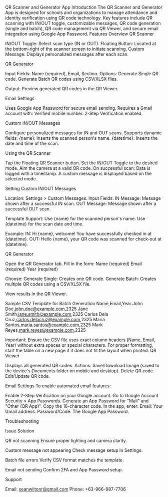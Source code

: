 QR Scanner and Generator App
Introduction
The QR Scanner and Generator App is designed for schools and organizations to manage attendance and identity verification using QR code technology. Key features include QR scanning with IN/OUT toggle, customizable messages, QR code generation (single and batch), QR code management via QR Viewer, and secure email integration using Google App Password.
Features Overview
QR Scanner

IN/OUT Toggle: Select scan type (IN or OUT).
Floating Button: Located at the bottom-right of the scanner screen to initiate scanning.
Custom Message: Displays personalized messages after each scan.

QR Generator

Input Fields: Name (required), Email, Section.
Options:
Generate Single QR code.
Generate Batch QR codes using CSV/XLSX files.


Output: Preview generated QR codes in the QR Viewer.

Email Settings

Uses Google App Password for secure email sending.
Requires a Gmail account with:
Verified mobile number.
2-Step Verification enabled.



Custom IN/OUT Messages

Configure personalized messages for IN and OUT scans.
Supports dynamic fields:
{name}: Inserts the scanned person's name.
{datetime}: Inserts the date and time of the scan.



Using the QR Scanner

Tap the Floating QR Scanner button.
Set the IN/OUT Toggle to the desired mode.
Aim the camera at a valid QR code.
On successful scan:
Data is logged with a timestamp.
A custom message is displayed based on the selected mode.



Setting Custom IN/OUT Messages

Location: Settings > Custom Messages.
Input Fields:
IN Message: Message shown after a successful IN scan.
OUT Message: Message shown after a successful OUT scan.


Template Support:
Use {name} for the scanned person's name.
Use {datetime} for the scan date and time.


Example:
IN: Hi {name}, welcome! You have successfully checked in at {datetime}.
OUT: Hello {name}, your QR code was scanned for check-out at {datetime}.



QR Generator

Open the QR Generator tab.
Fill in the form:
Name (required)
Email (required)
Year (required)


Choose:
Generate Single: Creates one QR code.
Generate Batch: Creates multiple QR codes using a CSV/XLSX file.


View results in the QR Viewer.

Sample CSV Template for Batch Generation
Name,Email,Year
John Doe,john.doe@example.com,2325
Jane Smith,jane.smith@example.com,2325
Carlos Dela Cruz,carlos.delacruz@example.com,2325
Maria Santos,maria.santos@example.com,2325
Mark Reyes,mark.reyes@example.com,2325

Important: Ensure the CSV file uses exact column headers (Name, Email, Year) without extra spaces or special characters. For proper formatting, start the table on a new page if it does not fit the layout when printed.
QR Viewer

Displays all generated QR codes.
Actions:
Save/Download Image (saved to the device's Documents folder on mobile and desktop).
Delete QR code.
Edit/Update QR code.



Email Settings
To enable automated email features:

Enable 2-Step Verification on your Google account.
Go to Google Account Security > App Passwords.
Generate an App Password for "Mail" and "Other (QR App)".
Copy the 16-character code.
In the app, enter:
Email: Your Gmail address.
Password/Code: The Google App Password.



Troubleshooting



Issue
Solution



QR not scanning
Ensure proper lighting and camera clarity.


Custom message not appearing
Check message setup in Settings.


Batch file errors
Verify CSV format matches the template.


Email not sending
Confirm 2FA and App Password setup.


Support

Email: seanwiltonr@gmail.com
Phone: +63-966-987-7706
